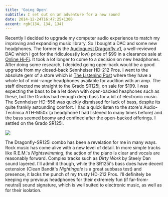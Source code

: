 ```yaml
---
title: 'Going Open'
subtitle: I set out on an adventure for a new sound
date: 2014-12-24T16:47:25+1300
accent: rgb(134, 134, 134)
---
```


Recently I decided to upgrade my computer audio experience to match my improving and expanding music library. So I bought a DAC and some new headphones. The former is the [Audioquest Dragonfly v1][dac], a well-reviewed DAC which I got for the ridiculous(ly low) price of $99 in a clearance sale at [Online Hi-Fi][online-hifi]. It took a lot longer to come to a decision on new headphones. After doing some research, I decided going open-back would be a good upgrade from my closed-back Sennheiser HD-212 Pros. I went to the absolute gem of a store which is [The Listening Post][tlp] where they have a whole lot of mid-range headphones available for audition with an amp. The staff directed me straight to the Grado SR125i, on sale for $199. I was expecting the bass to be a let down with open-backed heaphones such as these, but the Grados had enough deep bass for a bit of electronic music. The Sennheiser HD-558 was quickly dismissed for lack of bass, despite its quite frankly astounding comfort. I had a quick listen to the store's Audio-Technica ATH-M50x (a headphone I had listened to many times before) and the bass seemed boomy and confined after the open-backed offerings. I settled on the Grado SR125i.

![][headphones]

The Dragonfly-SR125i combo has been a revelation for me in many ways. Rock music has come alive with a new level of detail. In more simple tracks like R.E.M.'s _Nightswimming_, the action of the piano is clear and vocals are reasonably forward. Complex tracks such as _Dirty Work_ by Steely Dan sound layered. I'll admit it though, while the SR125i's bass does have decent extension (Clean Bandit's _Nightingale_ is a great subbass test) and presence, it lacks the punch of my trusty HD-212 Pros. I'll definitely be keeping my previous headphones for their extremely fun (if far-from-neutral) sound signature, which is well suited to electronic music, as well as for their isolation.

[online-hifi]: http://onlinehifi.co.nz/
[tlp]: http://wellington.listeningpost.co.nz/
[dac]: /the-dragonfly-effect
[headphones]: ./grado.jpg
